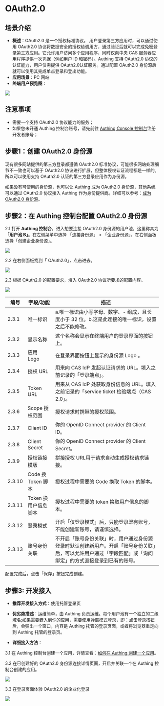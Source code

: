 # OAuth2.0

<LastUpdated/>

## 场景介绍

- **概述**：OAuth2.0 是一个授权标准协议。 用户登录第三方应用时，可以通过使用 OAuth2.0 协议将数据安全的授权给调用方，通过验证后就可以完成免密登录第三方应用。它允许用户访问多个应用程序，同时仅向中央 CAS 服务器应用程序提供一次凭据（例如用户 ID 和密码）。Authing 支持 OAuth2.0 协议的认证能力，用户仅需提供  OAuth2.0认证服务。通过配置 OAuth2.0 身份源后就可以使用其完成单点登录和登出功能。
- **应用场景**：PC 网站
- **终端用户预览图**：

<img src="./images/05loginpage.png" />

## 注意事项

- 需要一个支持 OAuth2.0 协议能力的服务；
- 如果您未开通 Authing 控制台账号，请先前往 [Authing Console 控制台](https://authing.cn/)注册开发者账号；

## 步骤1：创建 OAuth2.0 身份源

现有很多网站提供的第三方登录都遵循 OAuth2.0 标准协议，可能很多网站处理细节不一致也可以基于 OAuth2.0 协议进行扩展，但整体授权认证流程都是一样的。所以可以使用支持 OAuth2.0 认证的第三方登录应用作为身份源。

如果没有可使用的身份源，也可以让 Authing 成为 OAuth2.0 身份源，其他系统可以通过 OAuth2.0 协议接入 Authing 作为身份提供商。详细可以参考：[成为 OAuth2.0 身份源](https://docs.authing.cn/v2/guides/federation/oauth.html)。

## 步骤2：在 Authing 控制台配置 OAuth2.0 身份源

2.1 打开 **Authing 控制台**，进入想要连接 OAuth2.0 身份源的用户池，这里称其为 **「用户池 B」**。在左侧菜单中选择 「连接身份源」 > 「企业身份源」，在右侧面板选择「创建企业身份源」。

<img src="./images/01opensource.png" />

2.2 在右侧面板找到「 OAuth2.0」，点击进去。

<img src="./images/02choiceoauth.png" />

2.3 根据 OAuth2.0 的配置要求，填入  OAuth2.0 协议所要求的配置内容。

<img src="./images/03inputoauth.png" />

| 编号   | 字段/功能            | 描述                                                         |
| ------ | -------------------- | ------------------------------------------------------------ |
| 2.3.1  | 唯一标识             | a.唯一标识由小写字母、数字、- 组成，且长度小于 32 位。b.这是此连接的唯一标识，设置之后不能修改。 |
| 2.3.2  | 显示名称             | 这个名称会显示在终端用户的登录界面的按钮上。                 |
| 2.3.3  | 应用 Logo            | 在登录界面按钮上显示的身份源 Logo 。                         |
| 2.3.4  | 授权 URL             | 用来向 CAS IdP 发起认证请求的 URL。填入之前记录的「登录端点」。 |
| 2.3.5  | Token URL            | 用来从 CAS IdP 处获取身份信息的 URL。填入之前记录的「service ticket 检验端点（CAS 2.0」。 |
| 2.3.6  | Scope 授权范围       | 授权请求时携带的授权范围。                                   |
| 2.3.7  | Client ID            | 你的 OpenID Connect provider 的 Client ID。                  |
| 2.3.8  | Client Secret        | 你的 OpenID Connect provider 的 Client Secret。              |
| 2.3.9  | 授权链接模版         | 拼接授权 URL用于请求自动生成授权请求链接。                   |
| 2.3.10 | Code 换 Token 脚本   | 授权过程中需要的 Code 换取 Token 的脚本。                    |
| 2.3.11 | Token 换用户信息脚本 | 授权过程中需要的 token 换取用户信息的脚本。                  |
| 2.3.12 | 登录模式             | 开启「仅登录模式」后，只能登录既有账号，不能创建新账号，请谨慎选择。 |
| 2.3.13 | 账号身份关联         | 不开启「账号身份关联」时，用户通过身份源登录时默认创建新用户。开启「账号身份关联」后，可以允许用户通过「字段匹配」或「询问绑定」的方式直接登录到已有的账号。 |

配置完成后，点击「保存」按钮完成创建。

## 步骤3: 开发接入

- **推荐开发接入方式**：使用托管登录页

- **优劣势描述**：运维简单，由 Authing 负责运维。每个用户池有一个独立的二级域名;如果需要嵌入到你的应用，需要使用弹窗模式登录，即：点击登录按钮后，会弹出一个窗口，内容是 Authing 托管的登录页面，或者将浏览器重定向到 Authing 托管的登录页。

- **详细接入方法**：

3.1 在 Authing 控制台创建一个应用，详情查看：[如何在 Authing 创建一个应用](https://docs.authing.cn/v2/guides/app/create-app.html)。

3.2 在已创建好的 OAuth2.0 身份源连接详情页面，开启并关联一个在 Authing 控制台创建的应用。

<img src="./images/04opencasapp.png" />

3.3 在登录页面体验 OAuth2.0  的企业化登录

<img src="./images/05loginpage.png" />